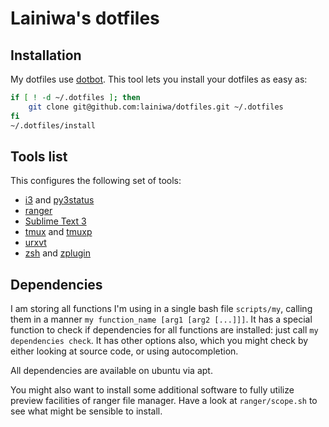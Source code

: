 # Lainiwa's dotfiles

## Installation
My dotfiles use [dotbot](https://github.com/anishathalye/dotbot). This tool lets you install your dotfiles as easy as:
```sh
if [ ! -d ~/.dotfiles ]; then
    git clone git@github.com:lainiwa/dotfiles.git ~/.dotfiles
fi
~/.dotfiles/install
```

## Tools list
This configures the following set of tools:

* [i3](https://i3wm.org/) and [py3status](https://github.com/ultrabug/py3status)
* [ranger](https://github.com/ranger/ranger)
* [Sublime Text 3](https://www.sublimetext.com/3)
* [tmux](https://wiki.archlinux.org/index.php/Tmux) and [tmuxp](https://github.com/tmux-python/tmuxp)
* [urxvt](https://wiki.archlinux.org/index.php/rxvt-unicode)
* [zsh](https://wiki.archlinux.org/index.php/Zsh) and [zplugin](https://github.com/zdharma/zplugin)


## Dependencies
I am storing all functions I'm using in a single bash file `scripts/my`,
calling them in a manner `my function_name [arg1 [arg2 [...]]]`.
It has a special function to check if dependencies for all functions are installed: just call `my dependencies check`. It has other options also, which you might check by either looking at source code, or using autocompletion.

All dependencies are available on ubuntu via apt.

You might also want to install some additional software to fully utilize preview facilities of ranger file manager. Have a look at `ranger/scope.sh` to see what might be sensible to install.

